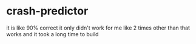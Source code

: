 # crash-predictor
it is like 90% correct it only didn't work for me like 2 times other than that works and it took a long time to build
